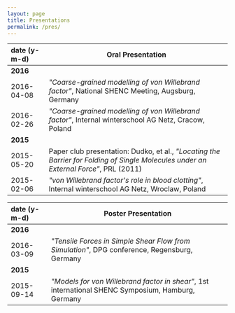 ```yaml
---
layout: page
title: Presentations
permalink: /pres/
---
```



|date (y-m-d)|Oral Presentation|
|:--|---|
|**2016**|
|2016-04-08|*"Coarse-grained modelling of von Willebrand factor"*, National SHENC Meeting, Augsburg, Germany|
|2016-02-26|*"Coarse-grained modelling of von Willebrand factor"*, Internal winterschool AG Netz, Cracow, Poland|
|**2015**||
|2015-05-20|Paper club presentation: Dudko, et al., *"Locating the Barrier for Folding of Single Molecules under an External Force"*, PRL (2011)|
|2015-02-06|*"von Willebrand factor's role in blood clotting"*, Internal winterschool AG Netz, Wroclaw, Poland|

|date (y-m-d)|Poster Presentation|
|:--|---|
|**2016**|
|2016-03-09|*"Tensile Forces in Simple Shear Flow from Simulation"*, DPG conference, Regensburg, Germany|
|**2015**||
|2015-09-14|*"Models for von Willebrand factor in shear"*, 1st international SHENC Symposium, Hamburg, Germany|
